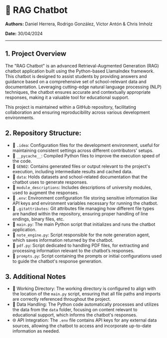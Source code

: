 # 🤖 RAG Chatbot

**Authors:** Daniel Herrera, Rodrigo González, Víctor Antón & Chris Imholz

**Date:** 30/04/2024

---

## 1. Project Overview

The "RAG Chatbot" is an advanced Retrieval-Augmented Generation (RAG) chatbot application built using the Python-based LlamaIndex framework. This chatbot is designed to assist students by providing answers and guidance based on a comprehensive set of school-relevant data and documentation. Leveraging cutting-edge natural language processing (NLP) techniques, the chatbot ensures accurate and contextually appropriate responses, making it a valuable tool for educational support.

This project is maintained within a GitHub repository, facilitating collaboration and ensuring reproducibility across various development environments.

## 2. Repository Structure:

- 📁 `.idea`: Configuration files for the development environment, useful for maintaining consistent settings across different contributors' setups.
- 📁 `__pycache__`: Compiled Python files to improve the execution speed of the code.
- 📁 `GEN02`: Contains generated files or output relevant to the project's execution, including intermediate results and cached data.
- 📁 `data`: Holds datasets and school-related documentation that the chatbot uses to generate responses.
- 📁 `module_descriptions`: Includes descriptions of university modules, used to augment the responses.
- 📄 `.env`: Environment configuration file storing sensitive information like API keys and environment variables necessary for running the chatbot.
- 📄 `.gitattributes`: Git attributes file managing how different file types are handled within the repository, ensuring proper handling of line endings, binary files, etc.
- 📄 `main.py`: The main Python script that initializes and runs the chatbot application.
- 📄 `note_engine.py`: Script responsible for the note generation agent, which saves information returned by the chatbot.
- 📄 `pdf.py`: Script dedicated to handling PDF files, for extracting and processing information relevant to the chatbot’s responses.
- 📄 `prompts.py`: Script containing the prompts or initial configurations used to guide the chatbot's response generation.

## 3. Additional Notes

- 📂 Working Directory: The working directory is configured to align with the location of the `main.py` script, ensuring that all file paths and imports are correctly referenced throughout the project.
- 🔄 Data Handling: The Python code automatically processes and utilizes the data from the `data` folder, focusing on content relevant to educational support, which informs the chatbot's responses.
- 🌐 API Integration: The `.env` file contains API keys for any external data sources, allowing the chatbot to access and incorporate up-to-date information as needed.
